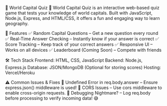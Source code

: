 👗 World Capital Quiz
🚀 World Capital Quiz is an interactive web-based quiz game that tests your knowledge of world capitals. Built with JavaScript, Node.js, Express, and HTML/CSS, it offers a fun and engaging way to learn geography.

🌟 Features
✅ Random Capital Questions – Get a new question every round
✅ Real-Time Answer Checking – Instantly know if your answer is correct
✅ Score Tracking – Keep track of your correct answers
✅ Responsive UI – Works on all devices
✅ Leaderboard (Coming Soon) – Compete with friends

🛠️ Tech Stack
Frontend: HTML, CSS, JavaScript
Backend: Node.js, Express.js
Database: JSON/MongoDB (Optional for storing scores)
Hosting: Vercel/Heroku

⚠️ Common Issues & Fixes
🔹 Undefined Error in req.body.answer – Ensure express.json() middleware is used!
🔹 CORS Issues – Use cors middleware to enable cross-origin requests.
🔹 Debugging Nightmare? – Log req.body before processing to verify incoming data! 😅

